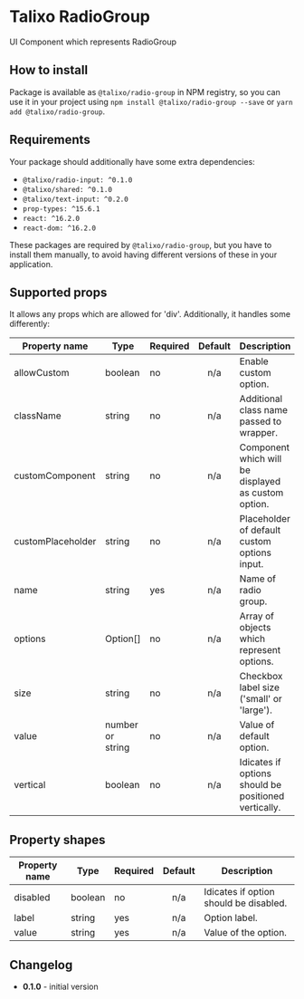 # Talixo RadioGroup

UI Component which represents RadioGroup

## How to install

Package is available as `@talixo/radio-group` in NPM registry, so you can use it in your project
using `npm install @talixo/radio-group --save` or `yarn add @talixo/radio-group`.

## Requirements

Your package should additionally have some extra dependencies:

- `@talixo/radio-input: ^0.1.0`
- `@talixo/shared: ^0.1.0`
- `@talixo/text-input: ^0.2.0`
- `prop-types: ^15.6.1`
- `react: ^16.2.0`
- `react-dom: ^16.2.0`

These packages are required by `@talixo/radio-group`, but you have to install them manually,
to avoid having different versions of these in your application.

## Supported props

It allows any props which are allowed for 'div'. Additionally, it handles some differently:

Property name     | Type              | Required  | Default | Description                    
------------------|-------------------|-----------|:-------:|--------------------------------
allowCustom       | boolean           | no        | n/a     | Enable custom option.
className         | string            | no        | n/a     | Additional class name passed to wrapper.
customComponent   | string            | no        | n/a     | Component which will be displayed as custom option.
customPlaceholder | string            | no        | n/a     | Placeholder of default custom options input.
name              | string            | yes       | n/a     | Name of radio group.
options           | Option[]          | no        | n/a     | Array of objects which represent options.
size              | string            | no        | n/a     | Checkbox label size ('small' or 'large').
value             | number or string  | no        | n/a     | Value of default option.
vertical          | boolean           | no        | n/a     | Idicates if options should be positioned vertically.

## Property shapes

Property name | Type              | Required  | Default | Description                    
--------------|-------------------|-----------|:-------:|--------------------------------
disabled      | boolean           | no        | n/a     | Idicates if option should be disabled.
label         | string            | yes       | n/a     | Option label.
value         | string            | yes       | n/a     | Value of the option.

## Changelog

- **0.1.0** - initial version
